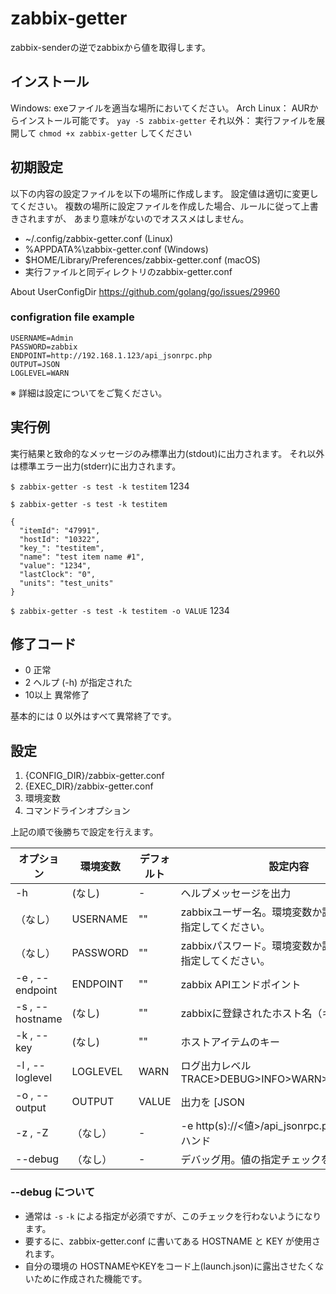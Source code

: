 # zabbix-getter

zabbix-senderの逆でzabbixから値を取得します。

## インストール

Windows: exeファイルを適当な場所においてください。
Arch Linux： AURからインストール可能です。 `yay -S zabbix-getter`
それ以外： 実行ファイルを展開して `chmod +x zabbix-getter` してください

## 初期設定

以下の内容の設定ファイルを以下の場所に作成します。
設定値は適切に変更してください。
複数の場所に設定ファイルを作成した場合、ルールに従って上書きされますが、
あまり意味がないのでオススメはしません。

* ~/.config/zabbix-getter.conf (Linux)
* %APPDATA%\zabbix-getter.conf (Windows)
* $HOME/Library/Preferences/zabbix-getter.conf (macOS)
* 実行ファイルと同ディレクトリのzabbix-getter.conf

About UserConfigDir
https://github.com/golang/go/issues/29960

### configration file example

```
USERNAME=Admin
PASSWORD=zabbix
ENDPOINT=http://192.168.1.123/api_jsonrpc.php
OUTPUT=JSON
LOGLEVEL=WARN
```

※ 詳細は設定についてをご覧ください。

## 実行例

実行結果と致命的なメッセージのみ標準出力(stdout)に出力されます。
それ以外は標準エラー出力(stderr)に出力されます。

`$ zabbix-getter -s test -k testitem`
1234

`$ zabbix-getter -s test -k testitem`
```
{
  "itemId": "47991",
  "hostId": "10322",
  "key_": "testitem",
  "name": "test item name #1",
  "value": "1234",
  "lastClock": "0",
  "units": "test_units"
}
```

`$ zabbix-getter -s test -k testitem -o VALUE`
1234

## 修了コード

* 0 正常
* 2 ヘルプ (-h) が指定された
* 10以上 異常修了

基本的には 0 以外はすべて異常終了です。

## 設定

1. {CONFIG_DIR}/zabbix-getter.conf
2. {EXEC_DIR}/zabbix-getter.conf
3. 環境変数
4. コマンドラインオプション

上記の順で後勝ちで設定を行えます。

| オプション        | 環境変数   | デフォルト | 設定内容     | サンプル                              |
| --------------- | --------- | ---------| ------------ | ------------------------------------ |
| -h              | (なし)     | -        | ヘルプメッセージを出力                |  |
| （なし）          | USERNAME  | ""      | zabbixユーザー名。環境変数か設定ファイルで指定してください。 | Admin |
| （なし）          | PASSWORD  | ""      | zabbixパスワード。環境変数か設定ファイルで指定してください。 | zabbix |
| -e , --endpoint | ENDPOINT  | ""       | zabbix APIエンドポイント           | http://192.168.1.100/api_jsonrpc.php |
| -s , --hostname | (なし)     | ""       | zabbixに登録されたホスト名（キーの方） | testhost |
| -k , --key      | (なし)     | ""       | ホストアイテムのキー                 | system.hostname |
| -l , --loglevel | LOGLEVEL  | WARN     | ログ出力レベル TRACE>DEBUG>INFO>WARN>ERROR>FATAL | (CLI) -loglevel TRACE |
| -o , --output   | OUTPUT   | VALUE     | 出力を [JSON | VALUE] にする。VALUEは値のみ出力 | (CLI) -output JSON |
| -z , -Z   | （なし）   | -     | -e http(s)://<値>/api_jsonrpc.php のショートハンド | (CLI) -z 10.20.30.40 |
| --debug   | （なし）   | -     | デバッグ用。値の指定チェックを行わない |  |

### --debug について

* 通常は `-s` `-k` による指定が必須ですが、このチェックを行わないようになります。
* 要するに、zabbix-getter.conf に書いてある HOSTNAME と KEY が使用されます。
* 自分の環境の HOSTNAMEやKEYをコード上(launch.json)に露出させたくないために作成された機能です。
